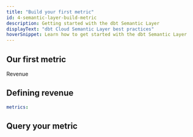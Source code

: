 ```yaml
---
title: "Build your first metric"
id: 4-semantic-layer-build-metric
description: Getting started with the dbt Semantic Layer
displayText: "dbt Cloud Semantic Layer best practices"
hoverSnippet: Learn how to get started with the dbt Semantic Layer
---
```


## Our first metric

Revenue

## Defining revenue

```YAML
metrics:

```

## Query your metric
